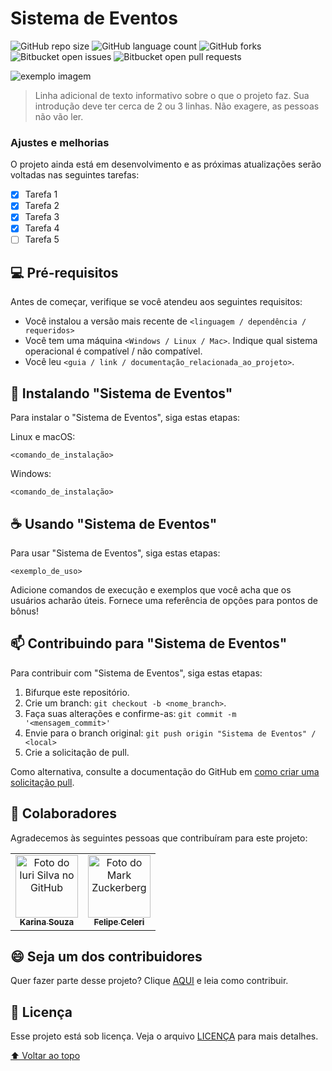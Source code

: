# Sistema de Eventos

<!---Esses são exemplos. Veja https://shields.io para outras pessoas ou para personalizar este conjunto de escudos. Você pode querer incluir dependências, status do projeto e informações de licença aqui--->

![GitHub repo size](https://img.shields.io/github/repo-size/feceleri/eventos?style=for-the-badge)
![GitHub language count](https://img.shields.io/github/languages/count/feceleri/eventos?style=for-the-badge)
![GitHub forks](https://img.shields.io/github/forks/feceleri/eventos?style=for-the-badge)
![Bitbucket open issues](https://img.shields.io/bitbucket/issues/feceleri/eventos?style=for-the-badge)
![Bitbucket open pull requests](https://img.shields.io/bitbucket/pr-raw/feceleri/eventos?style=for-the-badge)

<img src="http://2.bp.blogspot.com/-hATZBZD4IoI/VX8TcMy3FrI/AAAAAAAAE0w/h3wRySsv_Fk/s400/Jaw_EN.gif" alt="exemplo imagem">

> Linha adicional de texto informativo sobre o que o projeto faz. Sua introdução deve ter cerca de 2 ou 3 linhas. Não exagere, as pessoas não vão ler.

### Ajustes e melhorias

O projeto ainda está em desenvolvimento e as próximas atualizações serão voltadas nas seguintes tarefas:

- [x] Tarefa 1
- [x] Tarefa 2
- [x] Tarefa 3
- [x] Tarefa 4
- [ ] Tarefa 5

## 💻 Pré-requisitos

Antes de começar, verifique se você atendeu aos seguintes requisitos:
<!---Estes são apenas requisitos de exemplo. Adicionar, duplicar ou remover conforme necessário--->
* Você instalou a versão mais recente de `<linguagem / dependência / requeridos>`
* Você tem uma máquina `<Windows / Linux / Mac>`. Indique qual sistema operacional é compatível / não compatível.
* Você leu `<guia / link / documentação_relacionada_ao_projeto>`.

## 🚀 Instalando "Sistema de Eventos"

Para instalar o "Sistema de Eventos", siga estas etapas:

Linux e macOS:
```
<comando_de_instalação>
```

Windows:
```
<comando_de_instalação>
```

## ☕ Usando "Sistema de Eventos"

Para usar "Sistema de Eventos", siga estas etapas:

```
<exemplo_de_uso>
```

Adicione comandos de execução e exemplos que você acha que os usuários acharão úteis. Fornece uma referência de opções para pontos de bônus!

## 📫 Contribuindo para "Sistema de Eventos"
<!---Se o seu README for longo ou se você tiver algum processo ou etapas específicas que deseja que os contribuidores sigam, considere a criação de um arquivo CONTRIBUTING.md separado--->
Para contribuir com "Sistema de Eventos", siga estas etapas:

1. Bifurque este repositório.
2. Crie um branch: `git checkout -b <nome_branch>`.
3. Faça suas alterações e confirme-as: `git commit -m '<mensagem_commit>'`
4. Envie para o branch original: `git push origin "Sistema de Eventos" / <local>`
5. Crie a solicitação de pull.

Como alternativa, consulte a documentação do GitHub em [como criar uma solicitação pull](https://help.github.com/en/github/collaborating-with-issues-and-pull-requests/creating-a-pull-request).

## 🤝 Colaboradores

Agradecemos às seguintes pessoas que contribuíram para este projeto:

<table>
  <tr>
    <td align="center">
      <a href="#">
        <img src="https://avatars.githubusercontent.com/u/61296703?v=4" width="100px;" alt="Foto do Iuri Silva no GitHub"/><br>
        <sub>
          <b>Karina Souza</b>
        </sub>
      </a>
    </td>
    <td align="center">
      <a href="#">
        <img src="https://avatars.githubusercontent.com/u/25962905?s=400&u=badb196a457543d9007713b19ce9bde9c57bd2c2&v=4" width="100px;" alt="Foto do Mark Zuckerberg"/><br>
        <sub>
          <b>Felipe Celeri</b>
        </sub>
      </a>
    </td>
   
  </tr>
</table>


## 😄 Seja um dos contribuidores<br>

Quer fazer parte desse projeto? Clique [AQUI](CONTRIBUTING.md) e leia como contribuir.

## 📝 Licença

Esse projeto está sob licença. Veja o arquivo [LICENÇA](LICENSE) para mais detalhes.

[⬆ Voltar ao topo](#nome-do-projeto)<br>